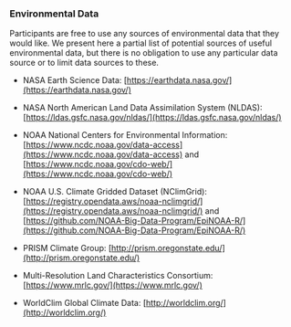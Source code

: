 ### Environmental Data

Participants are free to use any sources of environmental data that they would like. We present here a partial list of potential sources of useful environmental data, but there is no obligation to use any particular data source or to limit data sources to these.

  * NASA Earth Science Data: [https://earthdata.nasa.gov/](https://earthdata.nasa.gov/)

  * NASA North American Land Data Assimilation System (NLDAS): [https://ldas.gsfc.nasa.gov/nldas/](https://ldas.gsfc.nasa.gov/nldas/)

  * NOAA National Centers for Environmental Information: [https://www.ncdc.noaa.gov/data-access](https://www.ncdc.noaa.gov/data-access) and [https://www.ncdc.noaa.gov/cdo-web/](https://www.ncdc.noaa.gov/cdo-web/)

  * NOAA U.S. Climate Gridded Dataset (NClimGrid): [https://registry.opendata.aws/noaa-nclimgrid/](https://registry.opendata.aws/noaa-nclimgrid/) and [https://github.com/NOAA-Big-Data-Program/EpiNOAA-R/](https://github.com/NOAA-Big-Data-Program/EpiNOAA-R/)

  * PRISM Climate Group: [http://prism.oregonstate.edu/](http://prism.oregonstate.edu/)

  * Multi-Resolution Land Characteristics Consortium: [https://www.mrlc.gov/](https://www.mrlc.gov/)

  * WorldClim Global Climate Data: [http://worldclim.org/](http://worldclim.org/)
